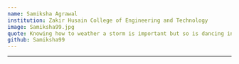 ```yaml
---
name: Samiksha Agrawal
institution: Zakir Husain College of Engineering and Technology
image: Samiksha99.jpg 
quote: Knowing how to weather a storm is important but so is dancing in the rain
github: Samiksha99
---
```


---
